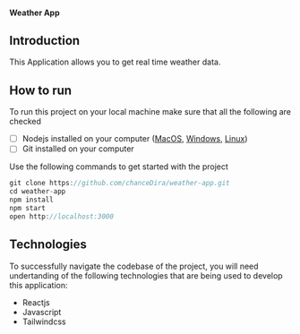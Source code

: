 #### Weather App

## Introduction

This Application allows you to get real time weather data.

## How to run

To run this project on your local machine make sure that all the following are checked

- [ ] Nodejs installed on your computer ([MacOS](https://nodejs.org/en/download/), [Windows](https://nodejs.org/en/download/), [Linux](https://nodejs.org/en/download/))
- [ ] Git installed on your computer

Use the following commands to get started with the project

```js
git clone https://github.com/chanceDira/weather-app.git
cd weather-app
npm install
npm start 
open http://localhost:3000
```

## Technologies

To successfully navigate the codebase of the project, you will need undertanding of the following technologies that are being used to develop this application:

- Reactjs
- Javascript
- Tailwindcss

